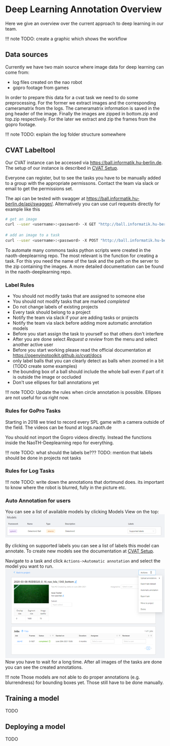 # Deep Learning Annotation Overview
Here we give an overview over the current approach to deep learning in our team.

!!! note
    TODO: create a graphic which shows the workflow

## Data sources
Currently we have two main source where image data for deep learning can come from:
- log files created on the nao robot
- gopro footage from games

In order to prepare this data for a cvat task we need to do some preprocessing. For the former we extract images and the
corresponding cameramatrix from the logs. The cameramatrix information is saved  in the png header of the image. 
Finally the images are zipped in bottom.zip and top.zip respectively. For the later  we extract and zip the frames from
the gopro footage.

!!! note
    TODO: explain the log folder structure somewhere

## CVAT Labeltool
Our CVAT instance can be accessed via <https://ball.informatik.hu-berlin.de>. The setup of our instance is described in
[CVAT Setup](../naoth_tools/cvat.md).

Everyone can register, but to see the tasks you have to be manually added to a group with the appropriate permissons.
Contact the team via slack or email to get the permissions set.

The api can be tested with swagger at <https://ball.informatik.hu-berlin.de/api/swagger/>. Alternatively you can use curl requests directly
for example like this
```bash
# get an image
curl --user <username>:<password> -X GET "http://ball.informatik.hu-berlin.de/api/v1/tasks/<task_id>/data?type=frame&quality=original&number=0" -H  "accept: application/json" -H  "X-CSRFToken: 92BgjW2DL1Q8aOWKvEFbYJubcVhbIx8jTMdypKm0KpwfXfp4NE9QW9hJxHiaP0gW" > test.png

# add an image to a task
curl --user <username>:<password> -X POST "http://ball.informatik.hu-berlin.de/api/v1/tasks/<task_id>/data" -H  "accept: application/json" -H  "Content-Type: application/json" -H  "X-CSRFToken: 92BgjW2DL1Q8aOWKvEFbYJubcVhbIx8jTMdypKm0KpwfXfp4NE9QW9hJxHiaP0gW" -d "{ \"image_quality\": 95, \"client_files\": [\"bla.png\"]}"
```

To automate many commons tasks python scripts were created in the naoth-deeplearning repo. The most relevant is the 
function for creating a task. For this you need the name of the task and the path on the server to the zip containing 
the images. A more detailed documentation can be found in the naoth-deeplearning repo.

### Label Rules
- You should not modify tasks that are assigned to someone else
- You should not modify tasks that are marked *completed*
- Do not change labels of existing projects
- Every task should belong to a project
- Notify the team via slack if your are adding tasks or projects
- Notify the team via slack before adding more automatic annotation models
- Before you start assign the task to yourself so that others don't interfere
- After you are done select *Request a review* from the menu and select another active user
- Before you start working please read the official documentation at <https://openvinotoolkit.github.io/cvat/docs>
- only label balls that you can clearly detect as balls when zoomed in a bit (TODO create some examples)
- the bounding box of a ball should include the whole ball even if part of it is outside the image or occluded
- Don't use ellipses for ball annotations yet

!!! note
    TODO: Update the rules when circle annotation is possible. Ellipses are not useful for us right now.

### Rules for GoPro Tasks
Starting in 2018 we tried to record every SPL game with a camera outside of the field. The videos can be found at logs.naoth.de

You should not import the Gopro videos directly. Instead the functions inside the NaoTH-Deeplearning repo for everything.

!!! note
    TODO: what should the labels be???
    TODO: mention that labels should be done in projects not tasks

### Rules for Log Tasks
!!! note
    TODO: write down the annotations that dortmund does. its important to know where the robot is blurred, fully in the
    picture etc.

### Auto Annotation for users
You can see a list of available models by clicking Models View on the top:
![models_view](../img/cvat/models.png)

By clicking on supported labels you can see a list of labels this model can annotate. To create new models see the documentation at
[CVAT Setup](../naoth_tools/cvat.md).

Navigate to a task and click `Actions->Automatic annotation` and select the model you want to run.
![models_view](../img/cvat/model_task.png)  
Now you have to wait for a long time. After all images of the tasks are done you can see the created annotations.

!!! note
    Those models are not able to do proper annotations (e.g. blurrendness) for bounding boxes yet. 
    Those still have to be done manually.

## Training a model
TODO

## Deploying a model
TODO
